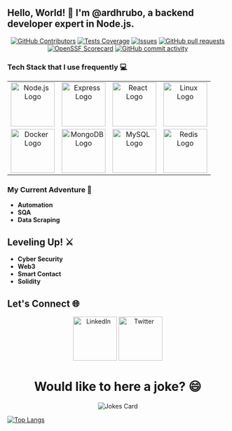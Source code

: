 ## Hello, World! 👋 I'm @ardhrubo, a backend developer expert in Node.js.

<p align="center">
<a href="https://github.com/ardhrubo/github-readme-stats/graphs/contributors">
    <img alt="GitHub Contributors" src="https://img.shields.io/github/contributors/ardhrubo/github-readme-stats" /></a>
<a href="https://codecov.io/gh/ardhrubo/github-readme-stats">
    <img alt="Tests Coverage" src="https://codecov.io/gh/ardhrubo/github-readme-stats/branch/master/graph/badge.svg" /></a>
<a href="https://github.com/ardhrubo/github-readme-stats/issues">
    <img alt="Issues" src="https://img.shields.io/github/issues/ardhrubo/github-readme-stats?color=0088ff" /></a>
<a href="https://github.com/ardhrubo/github-readme-stats/pulls">
  <img alt="GitHub pull requests" src="https://img.shields.io/github/issues-pr/ardhrubo/github-readme-stats?color=0088ff" /></a>
<a href="https://securityscorecards.dev/viewer/?uri=github.com/ardhrubo/github-readme-stats">
    <img alt="OpenSSF Scorecard" src="https://api.securityscorecards.dev/projects/github.com/ardhrubo/github-readme-stats/badge" /></a>
<a href="https://github.com/ardhrubo/ardhrubo/commits">
    <img alt="GitHub commit activity" src="https://img.shields.io/github/commit-activity/m/ardhrubo/ardhrubo" /></a>
</p>


### Tech Stack that I use frequently 💻
<table align="center">
  <tr>
    <td align="center"><img src="https://upload.wikimedia.org/wikipedia/commons/d/d9/Node.js_logo.svg" alt="Node.js Logo" width="100px"></td>
    <td align="center"><img src="https://upload.wikimedia.org/wikipedia/commons/6/64/Expressjs.png" alt="Express Logo" width="100px"></td>
    <td align="center"><img src="https://upload.wikimedia.org/wikipedia/commons/a/a7/React-icon.svg" alt="React Logo" width="100px"></td>
    <td align="center"><img src="https://upload.wikimedia.org/wikipedia/commons/3/35/Tux.svg" alt="Linux Logo" width="100px"></td>
  </tr>
  <tr>
    <td align="center"><img src="https://upload.wikimedia.org/wikipedia/commons/7/79/Docker_(container_engine)_logo.png" alt="Docker Logo" width="100px"></td>
    <td align="center"><img src="https://upload.wikimedia.org/wikipedia/commons/9/93/MongoDB_Logo.svg" alt="MongoDB Logo" width="100px"></td>
    <td align="center"><img src="https://upload.wikimedia.org/wikipedia/en/d/dd/MySQL_logo.svg" alt="MySQL Logo" width="100px"></td>
    <td align="center"><img src="https://upload.wikimedia.org/wikipedia/en/6/6b/Redis_Logo.svg" alt="Redis Logo" width="100px"></td>
  </tr>
</table>


### My Current Adventure 🌱
- **Automation**
- **SQA**
- **Data Scraping**



## Leveling Up! ⚔️
- **Cyber Security**
- **Web3**
- **Smart Contact**
- **Solidity**

## Let's Connect 🌐

<p align="center">
  <a href="https://www.linkedin.com/in/ardhrubo/">
  <img src="https://upload.wikimedia.org/wikipedia/commons/8/81/LinkedIn_icon.svg" alt="LinkedIn" style="width: 100px;"/></a>
  <a href="https://twitter.com/ARDhrubo2">
  <img src="https://upload.wikimedia.org/wikipedia/commons/c/cc/X_icon.svg" alt="Twitter" style="width: 100px;"/></a>
</p>

<h1 align="center"> Would like to here a joke? 😄 </h1>
<p align="center">
<img src="https://readme-jokes.vercel.app/api" alt="Jokes Card" />
</p>

[![Top Langs](https://github-readme-stats.vercel.app/api/top-langs/?username=ardhrubo\&layout=pie)](https://github.com/ardhrubo/github-readme-stats)

